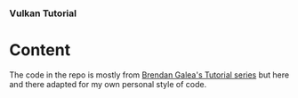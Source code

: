 ### Vulkan Tutorial
# Content
The code in the repo is mostly from [Brendan Galea's Tutorial series](https://www.youtube.com/watch?v=_riranMmtvI) but here and there adapted for my own personal style of code.
